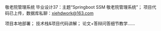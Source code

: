 敬老院管理系统 毕业设计37：主题“Springboot SSM 敬老院管理系统”； 项目代码已上传，数据库私聊：xiehdwork@163.com

项目本地部署； 技术栈&项目代码讲解； 论文+答辩问答细节教学......

